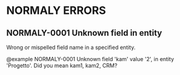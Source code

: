 # NORMALY ERRORS

## NORMALY-0001 Unknown field in entity
Wrong or mispelled field name in a specified entity.

@example
        NORMALY-0001 Unknown field 'kam' value '2', in entity 'Progetto'. Did you mean kam1, kam2, CRM?

## 
